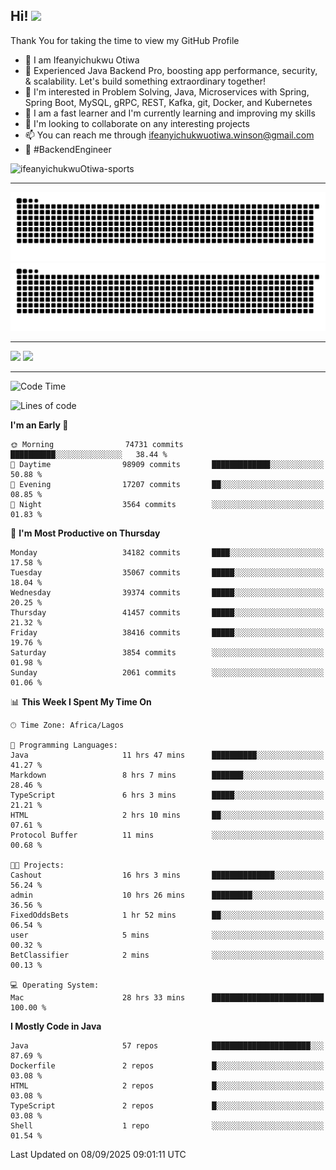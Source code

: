 <!-- BLOG-POST-LIST:START --><!-- BLOG-POST-LIST:END -->

## Hi! <img src="https://media.giphy.com/media/hvRJCLFzcasrR4ia7z/giphy.gif" width="4%"> 

Thank You for taking the time to view my GitHub Profile

- 👋 I am Ifeanyichukwu Otiwa
- 🚀 Experienced Java Backend Pro, boosting app performance, security, & scalability. Let's build something extraordinary together!
- 👀 I'm interested in Problem Solving, Java, Microservices with Spring, Spring Boot, MySQL, gRPC, REST, Kafka, git, Docker, and Kubernetes
- 🌱 I am a fast learner and I'm currently learning and improving my skills
- 💞️ I'm looking to collaborate on any interesting projects
- 📫 You can reach me through ifeanyichukwuotiwa.winson@gmail.com
- 🚀 #BackendEngineer

<p align="left" marginTop="10px"> <img src="https://komarev.com/ghpvc/?username=ifeanyichukwuOtiwa-sports&label=Profile%20views&color=0e75b6&style=for-the-badge" alt="ifeanyichukwuOtiwa-sports" /> </p>

***

<!--🐍📈SNAKEGRAPH / 🌐WEBSITE: https://github.com/Platane/snk -->
![github contribution grid snake animation](https://raw.githubusercontent.com/ifeanyichukwuOtiwa-sports/ifeanyichukwuOtiwa-sports/output/github-contribution-grid-snake-dark.svg#gh-dark-mode-only)![github contribution grid snake animation](https://raw.githubusercontent.com/ifeanyichukwuOtiwa-sports/ifeanyichukwuOtiwa-sports/output/github-contribution-grid-snake.svg#gh-light-mode-only)

***

<p float="left">
  <img float="left" src="https://github-readme-stats.vercel.app/api?username=ifeanyichukwuOtiwa-sports&count_private=true&include_all_commits=true&theme=react&show_icons=true" />
  <img float="right" src="https://github-readme-stats.vercel.app/api/top-langs/?username=ifeanyichukwuOtiwa-sports&layout=compact&show_icons=true&theme=react" /> 
</p>

***



<!--START_SECTION:waka-->
![Code Time](http://img.shields.io/badge/Code%20Time-4%2C182%20hrs%2026%20mins-blue)

![Lines of code](https://img.shields.io/badge/From%20Hello%20World%20I%27ve%20Written-56.9%20million%20lines%20of%20code-blue)

**I'm an Early 🐤** 

```text
🌞 Morning                74731 commits       ██████████░░░░░░░░░░░░░░░   38.44 % 
🌆 Daytime                98909 commits       █████████████░░░░░░░░░░░░   50.88 % 
🌃 Evening                17207 commits       ██░░░░░░░░░░░░░░░░░░░░░░░   08.85 % 
🌙 Night                  3564 commits        ░░░░░░░░░░░░░░░░░░░░░░░░░   01.83 % 
```
📅 **I'm Most Productive on Thursday** 

```text
Monday                   34182 commits       ████░░░░░░░░░░░░░░░░░░░░░   17.58 % 
Tuesday                  35067 commits       █████░░░░░░░░░░░░░░░░░░░░   18.04 % 
Wednesday                39374 commits       █████░░░░░░░░░░░░░░░░░░░░   20.25 % 
Thursday                 41457 commits       █████░░░░░░░░░░░░░░░░░░░░   21.32 % 
Friday                   38416 commits       █████░░░░░░░░░░░░░░░░░░░░   19.76 % 
Saturday                 3854 commits        ░░░░░░░░░░░░░░░░░░░░░░░░░   01.98 % 
Sunday                   2061 commits        ░░░░░░░░░░░░░░░░░░░░░░░░░   01.06 % 
```


📊 **This Week I Spent My Time On** 

```text
🕑︎ Time Zone: Africa/Lagos

💬 Programming Languages: 
Java                     11 hrs 47 mins      ██████████░░░░░░░░░░░░░░░   41.27 % 
Markdown                 8 hrs 7 mins        ███████░░░░░░░░░░░░░░░░░░   28.46 % 
TypeScript               6 hrs 3 mins        █████░░░░░░░░░░░░░░░░░░░░   21.21 % 
HTML                     2 hrs 10 mins       ██░░░░░░░░░░░░░░░░░░░░░░░   07.61 % 
Protocol Buffer          11 mins             ░░░░░░░░░░░░░░░░░░░░░░░░░   00.68 % 

🐱‍💻 Projects: 
Cashout                  16 hrs 3 mins       ██████████████░░░░░░░░░░░   56.24 % 
admin                    10 hrs 26 mins      █████████░░░░░░░░░░░░░░░░   36.56 % 
FixedOddsBets            1 hr 52 mins        ██░░░░░░░░░░░░░░░░░░░░░░░   06.54 % 
user                     5 mins              ░░░░░░░░░░░░░░░░░░░░░░░░░   00.32 % 
BetClassifier            2 mins              ░░░░░░░░░░░░░░░░░░░░░░░░░   00.13 % 

💻 Operating System: 
Mac                      28 hrs 33 mins      █████████████████████████   100.00 % 
```

**I Mostly Code in Java** 

```text
Java                     57 repos            ██████████████████████░░░   87.69 % 
Dockerfile               2 repos             █░░░░░░░░░░░░░░░░░░░░░░░░   03.08 % 
HTML                     2 repos             █░░░░░░░░░░░░░░░░░░░░░░░░   03.08 % 
TypeScript               2 repos             █░░░░░░░░░░░░░░░░░░░░░░░░   03.08 % 
Shell                    1 repo              ░░░░░░░░░░░░░░░░░░░░░░░░░   01.54 % 
```




 Last Updated on 08/09/2025 09:01:11 UTC
<!--END_SECTION:waka-->

<!--
<p align="center">
![trophy](https://github-profile-trophy.vercel.app/?username=ifeanyichukwuOtiwa-sports&theme=onedark) (https://github.com/ryo-ma/github-profile-trophy)
</p>
-->

<!---
ifeanyi-otiwa/ifeanyi-otiwa is a ✨ special ✨ repository because its `README.md` (this file) appears on your GitHub profile.
You can click the Preview link to take a look at your changes.
--->
